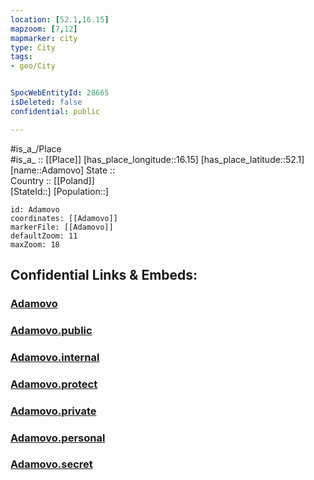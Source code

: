 ```yaml
---
location: [52.1,16.15] 
mapzoom: [7,12] 
mapmarker: city 
type: City
tags:
- geo/City


SpocWebEntityId: 28665
isDeleted: false
confidential: public

---
```

#is_a_/Place  
#is_a_ :: [[Place]] 
[has_place_longitude::16.15] 
[has_place_latitude::52.1] 
[name::Adamovo] 
State ::  
Country :: [[Poland]]  
[StateId::] 
[Population::] 



```leaflet
id: Adamovo
coordinates: [[Adamovo]] 
markerFile: [[Adamovo]] 
defaultZoom: 11 
maxZoom: 18
```


## Confidential Links & Embeds: 

### [Adamovo](/_Standards/Earth/Continent/Europe/Europe~East/Poland/Provinces~Poland/Greater_Poland/City/Adamovo.md) 

### [Adamovo.public](/_public/Earth/Continent/Europe/Europe~East/Poland/Provinces~Poland/Greater_Poland/City/Adamovo.public.md) 

### [Adamovo.internal](/_internal/Earth/Continent/Europe/Europe~East/Poland/Provinces~Poland/Greater_Poland/City/Adamovo.internal.md) 

### [Adamovo.protect](/_protect/Earth/Continent/Europe/Europe~East/Poland/Provinces~Poland/Greater_Poland/City/Adamovo.protect.md) 

### [Adamovo.private](/_private/Earth/Continent/Europe/Europe~East/Poland/Provinces~Poland/Greater_Poland/City/Adamovo.private.md) 

### [Adamovo.personal](/_personal/Earth/Continent/Europe/Europe~East/Poland/Provinces~Poland/Greater_Poland/City/Adamovo.personal.md) 

### [Adamovo.secret](/_secret/Earth/Continent/Europe/Europe~East/Poland/Provinces~Poland/Greater_Poland/City/Adamovo.secret.md)

